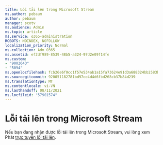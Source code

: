 ```yaml
---
title: Lỗi tải lên trong Microsoft Stream
ms.author: pebaum
author: pebaum
manager: scotv
ms.audience: Admin
ms.topic: article
ms.service: o365-administration
ROBOTS: NOINDEX, NOFOLLOW
localization_priority: Normal
ms.collection: Adm_O365
ms.assetid: ef2df989-8539-48b5-a324-97d2e09f14fe
ms.custom:
- "9002643"
- "5094"
ms.openlocfilehash: fcb26e6f0cc1f57e534ab1a15fa73624e91d3a688324bb2583b38093b38e6a2d
ms.sourcegitcommit: 920051182781bd97ce4d4d6fbd268cb37b84d239
ms.translationtype: MT
ms.contentlocale: vi-VN
ms.lasthandoff: 08/11/2021
ms.locfileid: "57901574"
---
```

# <a name="microsoft-stream-upload-errors"></a>Lỗi tải lên trong Microsoft Stream

Nếu bạn đang nhận được lỗi tải lên trong Microsoft Stream, vui lòng xem Phát [trực tuyến lỗi tải lên](https://docs.microsoft.com/stream/portal-understanding-upload-errors).
